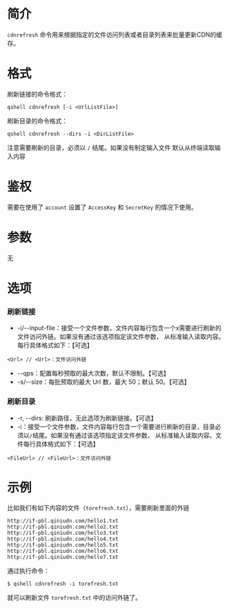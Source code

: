 # 简介
`cdnrefresh` 命令用来根据指定的文件访问列表或者目录列表来批量更新CDN的缓存。

# 格式
刷新链接的命令格式：
```
qshell cdnrefresh [-i <UrlListFile>]
```

刷新目录的命令格式：
```
qshell cdnrefresh --dirs -i <DirListFile>
```

注意需要刷新的目录，必须以 `/` 结尾。如果没有制定输入文件 <UrlListFile> 默认从终端读取输入内容

# 鉴权
需要在使用了 `account` 设置了 `AccessKey` 和 `SecretKey` 的情况下使用。

# 参数
无

# 选项
### 刷新链接
- -i/--input-file：接受一个文件参数，文件内容每行包含一个x需要进行刷新的文件访问外链。如果没有通过该选项指定该文件参数， 从标准输入读取内容。每行具体格式如下：【可选】
```
<Url> // <Url>：文件访问外链
```
- --qps：配置每秒预取的最大次数，默认不限制。【可选】
- -s/--size：每批预取的最大 Url 数，最大 50；默认 50。【可选】

### 刷新目录
- -r, --dirs: 刷新路径，无此选项为刷新链接。【可选】
- -i：接受一个文件参数，文件内容每行包含一个需要进行刷新的目录，目录必须以`/`结尾。如果没有通过该选项指定该文件参数， 从标准输入读取内容。文件每行具体格式如下：【可选】
```
<FileUrl> // <FileUrl>：文件访问外链
```

# 示例
比如我们有如下内容的文件（`torefresh.txt`），需要刷新里面的外链
```
http://if-pbl.qiniudn.com/hello1.txt
http://if-pbl.qiniudn.com/hello2.txt
http://if-pbl.qiniudn.com/hello3.txt
http://if-pbl.qiniudn.com/hello4.txt
http://if-pbl.qiniudn.com/hello5.txt
http://if-pbl.qiniudn.com/hello6.txt
http://if-pbl.qiniudn.com/hello7.txt
```

通过执行命令：
```
$ qshell cdnrefresh -i torefresh.txt
```

就可以刷新文件 `torefresh.txt` 中的访问外链了。
